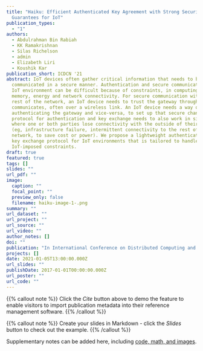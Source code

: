 ```yaml
---
title: "Haiku: Efficient Authenticated Key Agreement with Strong Security
  Guarantees for IoT"
publication_types:
  - "1"
authors:
  - Abdulrahman Bin Rabiah
  - KK Ramakrishnan
  - Silas Richelson
  - admin
  - Elizabeth Liri
  - Koushik Kar
publication_short: ICDCN '21
abstract: IoT devices often gather critical information that needs to be
  communicated in a secure manner. Authentication and secure communication in an
  IoT environment can be difficult because of constraints, in computing power,
  memory, energy and network connectivity. For secure communication with the
  rest of the network, an IoT device needs to trust the gateway through which it
  communicates, often over a wireless link. An IoT device needs a way of
  authenticating the gateway and vice-versa, to set up that secure channel. The
  protocol for authentication and key exchange needs to also work in situations
  where one or both parties lose connectivity with the outside of their network
  (eg, infrastructure failure, intermittent connectivity to the rest of the
  network, to save cost or power). We propose a lightweight authentication and
  key exchange protocol for IoT environments that is tailored to handle
  IoT-imposed constraints.
draft: true
featured: true
tags: []
slides: ""
url_pdf: ""
image:
  caption: ""
  focal_point: ""
  preview_only: false
  filename: haiku-image-1-.png
summary: ""
url_dataset: ""
url_project: ""
url_source: ""
url_video: ""
author_notes: []
doi: ""
publication: "In International Conference on Distributed Computing and Networking 2021 "
projects: []
date: 2021-01-05T13:00:00.000Z
url_slides: ""
publishDate: 2017-01-01T00:00:00.000Z
url_poster: ""
url_code: ""
---
```


{{% callout note %}}
Click the *Cite* button above to demo the feature to enable visitors to import publication metadata into their reference management software.
{{% /callout %}}

{{% callout note %}}
Create your slides in Markdown - click the *Slides* button to check out the example.
{{% /callout %}}

Supplementary notes can be added here, including [code, math, and images](https://wowchemy.com/docs/writing-markdown-latex/).

